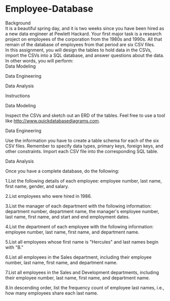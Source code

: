 # Employee-Database
Background  
It is a beautiful spring day, and it is two weeks since you have been hired as a new data engineer at Pewlett Hackard. Your first major task is a research project on employees of the corporation from the 1980s and 1990s. All that remain of the database of employees from that period are six CSV files.  
In this assignment, you will design the tables to hold data in the CSVs, import the CSVs into a SQL database, and answer questions about the data. In other words, you will perform:   
Data Modeling 

Data Engineering 

Data Analysis    

Instructions   

Data Modeling  

Inspect the CSVs and sketch out an ERD of the tables. Feel free to use a tool like http://www.quickdatabasediagrams.com.   

Data Engineering   

Use the information you have to create a table schema for each of the six CSV files. Remember to specify data types, primary keys, foreign keys, and other constraints. Import each CSV file into the corresponding SQL table.    

Data Analysis  

Once you have a complete database, do the following: 

1.List the following details of each employee: employee number, last name, first name, gender, and salary. 

2.List employees who were hired in 1986. 

3.List the manager of each department with the following information: department number, department name, the manager's employee number, last name, first name, and start and end employment dates.

4.List the department of each employee with the following information: employee number, last name, first name, and department name. 

5.List all employees whose first name is "Hercules" and last names begin with "B." 

6.List all employees in the Sales department, including their employee number, last name, first name, and department name.

7.List all employees in the Sales and Development departments, including their employee number, last name, first name, and department name. 

8.In descending order, list the frequency count of employee last names, i.e., how many employees share each last name.
